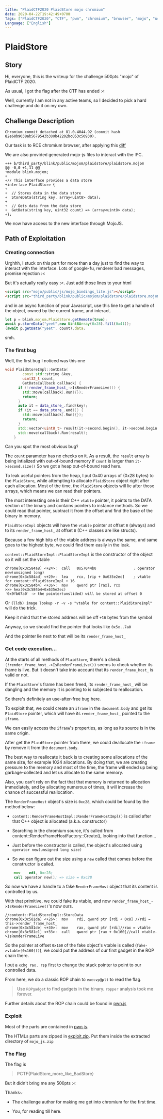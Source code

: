 ```yaml
---
title: "PlaidCTF2020 PlaidStore mojo chromium"
date: 2020-04-22T19:42:49+0700
Tags: ["PlaidCTF2020", "CTF", "pwn", "chromium", "browser", "mojo", "use-after-free", "UAF"]
Language: ["English"]
---
```


PlaidStore
===

## Story

Hi, everyone, this is the writeup for the challenge 500pts "mojo" of PlaidCTF 2020.

As usual, I got the flag after the CTF has ended :<

Well, currently I am not in any active teams, so I decided to pick a hard challenge and do it on my own.

## Challenge Description
```
Chromium commit detached at 81.0.4044.92 (commit hash 82e68b9038ab5679543b300b42202bc053c50930).
```

Our task is to RCE chromium browser, after applying this [diff](./plaidstore.ctf)

We are also provided generated mojo-js files to interact with the IPC.

```
+++ b/third_party/blink/public/mojom/plaidstore/plaidstore.mojom
@@ -0,0 +1,11 @@
+module blink.mojom;
+
+// This interface provides a data store
+interface PlaidStore {
+
+  // Stores data in the data store
+  StoreData(string key, array<uint8> data);
+
+  // Gets data from the data store
+  GetData(string key, uint32 count) => (array<uint8> data);
+};
```

We now have access to the new interface through MojoJS.

## Path of Exploitation

### Creating connection

Urghhh, I stuck on this part for more than a day just to find the way to interact with the interface.
Lots of google-fu, renderer bad messages, promise rejection :<

But it's actually really easy :<. Just add those lines to your html

```html
<script src="mojo/public/js/mojo_bindings_lite.js"></script>
<script src="third_party/blink/public/mojom/plaidstore/plaidstore.mojom-lite.js"></script>
```

and in an async function of your Javascript, use this line to get a handle of the object, owned by the current frame, and interact.

```js
let p = blink.mojom.PlaidStore.getRemote(true);
await p.storeData("yeet",new Uint8Array(0x28).fill(0x41));
(await p.getData("yeet", count).data;
```

smh.

### The first bug

Well, the first bug I noticed was this one

```cpp
void PlaidStoreImpl::GetData(
	    const std::string &key,
	    uint32_t count,
	    GetDataCallback callback) {
	  if (!render_frame_host_->IsRenderFrameLive()) {
	    std::move(callback).Run({});
	    return;
	  }
	  auto it = data_store_.find(key);
	  if (it == data_store_.end()) {
	    std::move(callback).Run({});
	    return;
	  }
	  std::vector<uint8_t> result(it->second.begin(), it->second.begin() + count);
	  std::move(callback).Run(result);
	}
```

Can you spot the most obvious bug?

The `count` parameter has no checks on it.
As a result, the `result` array is being intialized with out-of-bound memory if `count` is larger than `it->second.size()`
So we got a heap out-of-bound read here.

To leak useful pointers from the heap, I put 0x40 arrays of (0x28 bytes) to the `PlaidStore`,
while attempting to allocate `PlaidStore` object right after each allocation.
Most of the time, the `PlaidStore` objects will lie after those arrays, which means we can read their pointers.

The most interesting one is their C++ `vtable` pointer, it points to the DATA section of the binary and contains pointers to instance methods.
So we could read that pointer, subtract it from the offset and find the base of the binary in memory.

`PlaidStoreImpl` objects will have the `vtable` pointer at offset `0` (always) and to its `render_frame_host_` at offset `8` (C++ classes are like structs).

Because a few high bits of the vtable address is always the same, and same goes to the highest byte, we could find them easily in the leak.

`content::PlaidStoreImpl::PlaidStoreImpl` is the constructor of the object so it will set the vtable
```
chrome[0x3c584a8] <+24>:  call   0x57044b0                 ; operator new(unsigned long)
chrome[0x3c584ad] <+29>:  lea    rcx, [rip + 0x635e2ec]    ; vtable for content::PlaidStoreImpl + 16
chrome[0x3c584b4] <+36>:  mov    qword ptr [rax], rcx
>>> hex(0x3c584b4+0x635e2ec)
'0x9fb67a0' -> the pointer(unslided) will be stored at offset 0
```

Or `(lldb) image lookup -r -v -s "vtable for content::PlaidStoreImpl"` will do the trick.

Keep it mind that the stored address will be off `+16` bytes from the symbol

Anyway, so we should find the pointer that looks like `0x5x..7a0`

And the pointer lie next to that will be its `render_frame_host_`

### Get code execution...

At the starts of all methods of `PlaidStore`, there's a check `(!render_frame_host_->IsRenderFrameLive())` seems to check whether its frame is live.
But it doesn't take into account that its `render_frame_host_` is valid or not.

If the `PlaidStore`'s frame has been freed, its `render_frame_host_` will be dangling and the memory it is pointing to is subjected to reallocation.

So there's definitely an use-after-free bug here.

To exploit that, we could create an `iframe` in the `document.body` and get its `PlaidStore` pointer, which will have its `render_frame_host_` pointed to the `iframe`.

We can easily access the `iframe`'s properties, as long as its source is in the same origin.

After get the `PlaidStore` pointer from there, we could deallocate the `iframe` by remove it from the `document.body`.

The best way to reallocate it back is to creating some allocations of the same size, for example 1024 allocations.
By doing that, we are creating pressure to the memory and most of the time, the frame will ended up being garbage-collected and let us allocate to the same memory.

Also, you can't rely on the fact that that memory is returned to allocation immediately, and by allocating numerous of times, it will increase the chance of successful reallocation.

The `RenderFrameHost` object's size is `0xc28`, which could be found by the method below:

- `content::RenderFrameHostImpl::RenderFrameHostImpl()` is called after that C++ object is allocated (a.k.a. constructor)

- Searching in the chromium source, it's called from content::RenderFrameHostFactory::Create(), looking into that function...

- Just before the constructor is called, the object's allocated using `operator new(unsigned long size)`

- So we can figure out the size using a `new` called that comes before the constructor is called.

```asm
	mov    edi, 0xc28;
	call operator new(); => size = 0xc28
```


So now we have a handle to a fake `RenderFrameHost` object that its content is controlled by us.

With that primitive, we could fake its vtable, and now `render_frame_host_->IsRenderFrameLive()`'s now ours.

```
//content::PlaidStoreImpl::StoreData
chrome[0x3c581da] <+26>:  mov    rdi, qword ptr [rdi + 0x8] //rdi = this->render_frame_host_
chrome[0x3c581de] <+30>:  mov    rax, qword ptr [rdi]//rax = vtable
chrome[0x3c581e1] <+33>:  call   qword ptr [rax + 0x160]//call vtable->IsRenderFrameLive
```

So the pointer at offset `0x160` of the fake object's vtable is called (`fake->vtable[0x160]()`), we could put the address of our first gadget in the ROP chain there.

I put a `xchg rax, rsp` first to change the stack pointer to point to our controlled data.

From here, we do a classic ROP chain to `execvp@plt` to read the flag.

> Use `ROPgadget` to find gadgets in the binary. `ropper` analysis took me forever.

Further details about the ROP chain could be found in [pwn.js](./pwn.js)

### Exploit

Most of the parts are contained in [pwn.js](./pwn.js).

The HTMLs parts are zipped in [exploit.zip](./exploit.zip).
Put them inside the extracted directory of `mojo_js.zip`

### The Flag

The flag is

> PCTF{PlaidStore\_more\_like\_BadStore}

But it didn't bring me any 500pts :<

Thanks~

- The challenge author for making me get into chromium for the first time.

- You, for reading till here.



